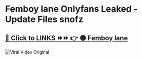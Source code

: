 
 # Femboy lane Onlyfans Leaked - Update Files snofz

## <h2><a href="https://clipsfans.com/Femboy_lane&ref=git">🔗 Click to LINKS ⏩⏩ 👉 🟢 Femboy lane </a></h2>

<a href="https://clipsfans.com/Femboy_lane&ref=git" rel="nofollow" data-target="animated-image.originalLink"><img src="https://i.ibb.co.com/xMMVF88/686577567.gif" alt="Viral Video Original" style="max-width: 100%; display: inline-block;" data-target="animated-image.originalImage"></a>

